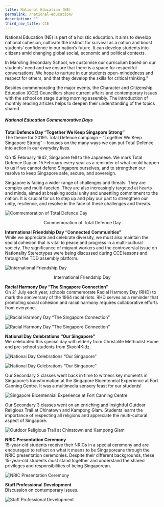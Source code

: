 ```yaml
---
title: National Education (NE)
permalink: /national-education/
description: ""
third_nav_title: CCE
---
```

National Education (NE) is part of a holistic education. It aims to develop national cohesion, cultivate the instinct for survival as a nation and boost students’ confidence in our nation’s future. It can develop students into citizens amid changing global social, economic and political contexts.

In Marsiling Secondary School, we customise our curriculum based on our students’ need and we ensure that there is a space for respectful conversations. We hope to nurture in our students open-mindedness and respect for others, and that they develop the skills for critical thinking.”

Besides commemorating the major events, the Character and Citizenship Education (CCE) Councillors share current affairs and contemporary issues with the school on stage during morning assembly. The introduction of monthly reading articles helps to deepen their understanding of the topics shared.

##### **National Education Commemorative Days** 

**Total Defence Day “Together We Keep Singapore Strong”**  
The theme for 2019’s Total Defence campaign – “Together We Keep Singapore Strong” – focuses on the many ways we can put Total Defence into action in our everyday lives.

On 15 February 1942, Singapore fell to the Japanese. We mark Total Defence Day on 15 February every year as a reminder of what could happen to us if we cannot defend Singapore ourselves, and to strengthen our resolve to keep Singapore safe, secure, and sovereign.

Singapore is facing a wider range of challenges and threats. They are complex and multi-faceted. They are also increasingly targeted at hearts and minds, aimed at breaking social unity and unsettling commitment to the nation. It is crucial for us to step up and play our part to strengthen our unity, resilience, and resolve in the face of these challenges and threats.

![Commemoration of Total Defence Day](/images/1-3.jpeg)
<p style="text-align:center;">Commemoration of Total Defence Day</p>

**International Friendship Day “Connected Communities”**  
While we appreciate and celebrate diversity, we must also maintain the social cohesion that is vital to peace and progress in a multi-cultural society. The significance of migrant workers and the controversial issue on Nationality Stereotypes were being discussed during CCE lessons and through the TDD assembly platform.

![International Friendship Day](/images/2-2.jpeg)
<p style="text-align:center;">International Friendship Day</p>

**Racial Harmony Day “The Singapore Connection”**  
On 21 July each year, schools commemorate Racial Harmony Day (RHD) to mark the anniversary of the 1964 racial riots. RHD serves as a reminder that promoting social cohesion and racial harmony requires collaborative efforts from everyone.

![Racial Harmony Day “The Singapore Connection”](/images/Racial%20Harmony%20Day%20“The%20Singapore%20Connection”_01.jpg)

![Racial Harmony Day “The Singapore Connection”](/images/Racial%20Harmony%20Day%20“The%20Singapore%20Connection”_02.jpg)

**National Day Celebrations “Our Singapore”**  
We celebrated this special day with elderly from Christalite Methodist Home and pre-school students from Skool4Kidz.

![National Day Celebrations “Our Singapore”](/images/National%20Day%20Celebrations%20“Our%20Singapore”_1.jpg)

![National Day Celebrations “Our Singapore”](/images/National%20Day%20Celebrations%20“Our%20Singapore”_2.jpg)

Our Secondary 2 classes went back in time to witness key moments in Singapore’s transformation at the Singapore Bicentennial Experience at Fort Canning Centre. It was a multimedia sensory feast for our students!

![Singapore Bicentennial Experience at Fort Canning Centre](/images/Singapore%20Bicentennial%20Experience%20at%20Fort%20Canning%20Centre.jpg)

Our Secondary 3 classes went on an enriching and insightful Outdoor Religious Trail at Chinatown and Kampong Glam. Students learnt the importance of respecting all religions and appreciate the multi-cultural aspect of Singapore.

![Outdoor Religious Trail at Chinatown and Kampong Glam](/images/Outdoor%20Religious%20Trail%20at%20Chinatown%20and%20Kampong%20Glam.jpg)

**NRIC Presentation Ceremony**  
15-year-old students receive their NRICs in a special ceremony and are encouraged to reflect on what it means to be Singaporeans through the NRIC presentation ceremonies. Despite their different backgrounds, these 15-year-old students must stand together and understand the shared privileges and responsibilities of being Singaporean.

![NRIC Presentation Ceremony](/images/NRIC%20Presentation%20Ceremony.jpg)

**Staff Professional** **Development**  
Discussion on contemporary issues.

![Staff Professional Development](/images/Staff%20Professional%20Development.jpg)
